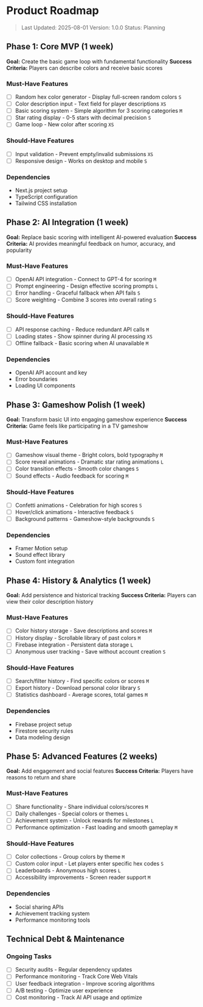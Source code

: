 # Product Roadmap

> Last Updated: 2025-08-01
> Version: 1.0.0
> Status: Planning

## Phase 1: Core MVP (1 week)

**Goal:** Create the basic game loop with fundamental functionality
**Success Criteria:** Players can describe colors and receive basic scores

### Must-Have Features

- [ ] Random hex color generator - Display full-screen random colors `S`
- [ ] Color description input - Text field for player descriptions `XS`
- [ ] Basic scoring system - Simple algorithm for 3 scoring categories `M`
- [ ] Star rating display - 0-5 stars with decimal precision `S`
- [ ] Game loop - New color after scoring `XS`

### Should-Have Features

- [ ] Input validation - Prevent empty/invalid submissions `XS`
- [ ] Responsive design - Works on desktop and mobile `S`

### Dependencies

- Next.js project setup
- TypeScript configuration
- Tailwind CSS installation

## Phase 2: AI Integration (1 week)

**Goal:** Replace basic scoring with intelligent AI-powered evaluation
**Success Criteria:** AI provides meaningful feedback on humor, accuracy, and popularity

### Must-Have Features

- [ ] OpenAI API integration - Connect to GPT-4 for scoring `M`
- [ ] Prompt engineering - Design effective scoring prompts `L`
- [ ] Error handling - Graceful fallback when API fails `S`
- [ ] Score weighting - Combine 3 scores into overall rating `S`

### Should-Have Features

- [ ] API response caching - Reduce redundant API calls `M`
- [ ] Loading states - Show spinner during AI processing `XS`
- [ ] Offline fallback - Basic scoring when AI unavailable `M`

### Dependencies

- OpenAI API account and key
- Error boundaries
- Loading UI components

## Phase 3: Gameshow Polish (1 week)

**Goal:** Transform basic UI into engaging gameshow experience
**Success Criteria:** Game feels like participating in a TV gameshow

### Must-Have Features

- [ ] Gameshow visual theme - Bright colors, bold typography `M`
- [ ] Score reveal animations - Dramatic star rating animations `L`
- [ ] Color transition effects - Smooth color changes `S`
- [ ] Sound effects - Audio feedback for scoring `M`

### Should-Have Features

- [ ] Confetti animations - Celebration for high scores `S`
- [ ] Hover/click animations - Interactive feedback `S`
- [ ] Background patterns - Gameshow-style backgrounds `S`

### Dependencies

- Framer Motion setup
- Sound effect library
- Custom font integration

## Phase 4: History & Analytics (1 week)

**Goal:** Add persistence and historical tracking
**Success Criteria:** Players can view their color description history

### Must-Have Features

- [ ] Color history storage - Save descriptions and scores `M`
- [ ] History display - Scrollable library of past colors `M`
- [ ] Firebase integration - Persistent data storage `L`
- [ ] Anonymous user tracking - Save without account creation `S`

### Should-Have Features

- [ ] Search/filter history - Find specific colors or scores `M`
- [ ] Export history - Download personal color library `S`
- [ ] Statistics dashboard - Average scores, total games `M`

### Dependencies

- Firebase project setup
- Firestore security rules
- Data modeling design

## Phase 5: Advanced Features (2 weeks)

**Goal:** Add engagement and social features
**Success Criteria:** Players have reasons to return and share

### Must-Have Features

- [ ] Share functionality - Share individual colors/scores `M`
- [ ] Daily challenges - Special colors or themes `L` 
- [ ] Achievement system - Unlock rewards for milestones `L`
- [ ] Performance optimization - Fast loading and smooth gameplay `M`

### Should-Have Features

- [ ] Color collections - Group colors by theme `M`
- [ ] Custom color input - Let players enter specific hex codes `S`
- [ ] Leaderboards - Anonymous high scores `L`
- [ ] Accessibility improvements - Screen reader support `M`

### Dependencies

- Social sharing APIs
- Achievement tracking system
- Performance monitoring tools

## Technical Debt & Maintenance

### Ongoing Tasks

- [ ] Security audits - Regular dependency updates
- [ ] Performance monitoring - Track Core Web Vitals  
- [ ] User feedback integration - Improve scoring algorithms
- [ ] A/B testing - Optimize user experience
- [ ] Cost monitoring - Track AI API usage and optimize